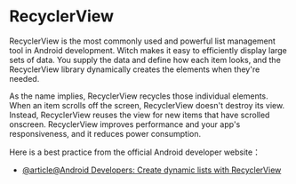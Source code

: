 # RecyclerView

RecyclerView is the most commonly used and powerful list management tool in Android development. Witch makes it easy to efficiently display large sets of data. You supply the data and define how each item looks, and the RecyclerView library dynamically creates the elements when they're needed.

As the name implies, RecyclerView recycles those individual elements. When an item scrolls off the screen, RecyclerView doesn't destroy its view. Instead, RecyclerView reuses the view for new items that have scrolled onscreen. RecyclerView improves performance and your app's responsiveness, and it reduces power consumption.

Here is a best practice from the official Android developer website：

- [@article@Android Developers: Create dynamic lists with RecyclerView](https://developer.android.com/develop/ui/views/layout/recyclerview)



